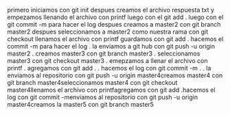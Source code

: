 primero iniciamos con git init
despues creamos el archivo respuesta txt
y empezamos llenando el archivo con printf
luego con el git add  .
luego con el git commit -m para hacer el log
despues creamos a master2 con git branch master2
despues seleccionamos a master2 como nuestra rama con git checkout
llenamos el archivo con printf
guardamos con git add .
hacemos el commit -m para hacer el log .
la enviamos a git hub con  git push -u origin master2 .
creamos master3 con git branch master3 .
seleccionamos master3 con git checkout master3 .
emepzamos a llenar el archivo con printf  .
agregamos con git add .  .
hacemos el log con git commit -m .  .
la enviamos al repositorio con git push -u origin master4creamos master4 con git branch master4seleccionamos master4 con git checkout master4llenamos el archivo con printfagregamos con git  add .hacemos el log con git  commit -menviamos al repositorio con git push -u origin master4creamos la master5 con git branch master5
